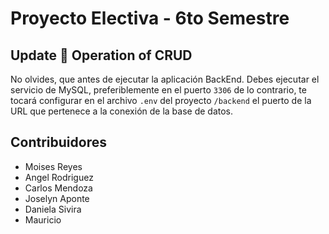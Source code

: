 # Proyecto Electiva - 6to Semestre

## Update 🔄 Operation of CRUD

No olvides, que antes de ejecutar la aplicación BackEnd.
Debes ejecutar el servicio de MySQL, preferiblemente en
el puerto `3306` de lo contrario, te tocará configurar en
el archivo `.env` del proyecto `/backend` el puerto de la
URL que pertenece a la conexión de la base de datos.

## Contribuidores
- Moises Reyes
- Angel Rodriguez
- Carlos Mendoza
- Joselyn Aponte
- Daniela Sivira
- Mauricio
